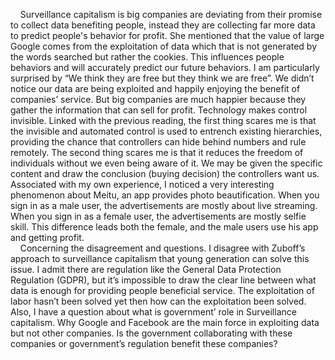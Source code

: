 &nbsp;&nbsp;&nbsp;&nbsp;Surveillance capitalism is big companies are deviating from their promise to collect data benefiting people, instead they are collecting far more data to predict people's behavior for profit. She mentioned that the value of large Google comes from the exploitation of data which that is not generated by the words searched but rather the cookies. This influences people behaviors and will accurately predict our future behaviors. I am particularly surprised by “We think they are free but they think we are free”. We didn’t notice our data are being exploited and happily enjoying the benefit of companies’ service. But big companies are much happier because they gather the information that can sell for profit. Technology makes control invisible. Linked with the previous reading, the first thing scares me is that the invisible and automated control is used to entrench existing hierarchies, providing the chance that controllers can hide behind numbers and rule remotely. The second thing scares me is that it reduces the freedom of individuals without we even being aware of it. We may be given the specific content and draw the conclusion (buying decision) the controllers want us. Associated with my own experience, I noticed a very interesting phenomenon about Meitu, an app provides photo beautification. When you sign in as a male user, the advertisements are mostly about live streaming. When you sign in as a female user, the advertisements are mostly selfie skill. This difference leads both the female, and the male users use his app and getting profit.
<br>
&nbsp;&nbsp;&nbsp;&nbsp;Concerning the disagreement and questions. I disagree with Zuboff’s approach to surveillance capitalism that young generation can solve this issue. I admit there are regulation like the General Data Protection Regulation (GDPR), but it’s impossible to draw the clear line between what data is enough for providing people beneficial service. The exploitation of labor hasn’t been solved yet then how can the exploitation been solved. Also, I have a question about what is government’ role in Surveillance capitalism. Why Google and Facebook are the main force in exploiting data but not other companies. Is the government collaborating with these companies or government’s regulation benefit these companies?